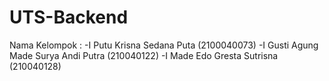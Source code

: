 # UTS-Backend
Nama Kelompok :
-I Putu Krisna Sedana Puta (2100040073)
-I Gusti Agung Made Surya Andi Putra (210040122)
-I Made Edo Gresta Sutrisna (210040128)

